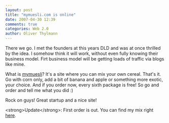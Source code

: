 ```yaml
---
layout: post
title: "mymuesli.com is online"
date: 2007-04-30 12:39
comments: true
categories: Web 2.0
author: Oliver Thylmann
---
```






There we go. I met the founders at this years DLD and was at once thrilled by the idea. I somehow think it will work, without even fully knowing their business model. Firt business model will be getting loads of traffic via blogs like mine.

What is [mymuesli](http://mymuesli.com)? It's a site where you can mix your own cereal. That's it. Go with corn only, add a bit of banana and apple or something more exotic, your choice. And if you order now, every sixth package is free! So go and order and tell me what you did :)

Rock on guys! Great startup and a nice site!

&lt;strong&gt;Update&lt;/strong&gt;: First order is out. You can find my mix right [here](http://www.mymuesli.com/muesli-mix.php?mix=34665).

